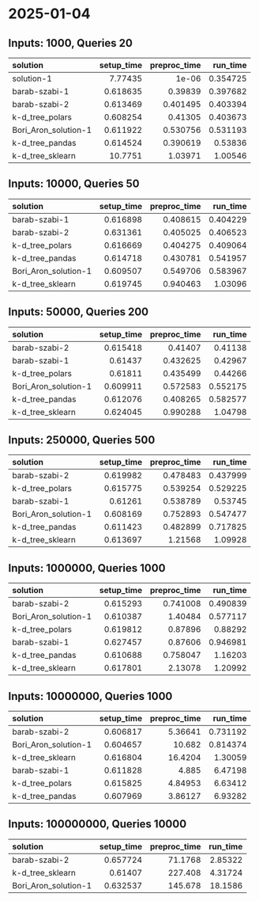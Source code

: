 # 2025-01-04

## Inputs: 1000, Queries 20

| solution             |   setup_time |   preproc_time |   run_time |
|:---------------------|-------------:|---------------:|-----------:|
| solution-1           |     7.77435  |       1e-06    |   0.354725 |
| barab-szabi-1        |     0.618635 |       0.39839  |   0.397682 |
| barab-szabi-2        |     0.613469 |       0.401495 |   0.403394 |
| k-d_tree_polars      |     0.608254 |       0.41305  |   0.403673 |
| Bori_Aron_solution-1 |     0.611922 |       0.530756 |   0.531193 |
| k-d_tree_pandas      |     0.614524 |       0.390619 |   0.53836  |
| k-d_tree_sklearn     |    10.7751   |       1.03971  |   1.00546  |

## Inputs: 10000, Queries 50

| solution             |   setup_time |   preproc_time |   run_time |
|:---------------------|-------------:|---------------:|-----------:|
| barab-szabi-1        |     0.616898 |       0.408615 |   0.404229 |
| barab-szabi-2        |     0.631361 |       0.405025 |   0.406523 |
| k-d_tree_polars      |     0.616669 |       0.404275 |   0.409064 |
| k-d_tree_pandas      |     0.614718 |       0.430781 |   0.541957 |
| Bori_Aron_solution-1 |     0.609507 |       0.549706 |   0.583967 |
| k-d_tree_sklearn     |     0.619745 |       0.940463 |   1.03096  |

## Inputs: 50000, Queries 200

| solution             |   setup_time |   preproc_time |   run_time |
|:---------------------|-------------:|---------------:|-----------:|
| barab-szabi-2        |     0.615418 |       0.41407  |   0.41138  |
| barab-szabi-1        |     0.61437  |       0.432625 |   0.42967  |
| k-d_tree_polars      |     0.61811  |       0.435499 |   0.44266  |
| Bori_Aron_solution-1 |     0.609911 |       0.572583 |   0.552175 |
| k-d_tree_pandas      |     0.612076 |       0.408265 |   0.582577 |
| k-d_tree_sklearn     |     0.624045 |       0.990288 |   1.04798  |

## Inputs: 250000, Queries 500

| solution             |   setup_time |   preproc_time |   run_time |
|:---------------------|-------------:|---------------:|-----------:|
| barab-szabi-2        |     0.619982 |       0.478483 |   0.437999 |
| k-d_tree_polars      |     0.615775 |       0.539254 |   0.529225 |
| barab-szabi-1        |     0.61261  |       0.538789 |   0.53745  |
| Bori_Aron_solution-1 |     0.608169 |       0.752893 |   0.547477 |
| k-d_tree_pandas      |     0.611423 |       0.482899 |   0.717825 |
| k-d_tree_sklearn     |     0.613697 |       1.21568  |   1.09928  |

## Inputs: 1000000, Queries 1000

| solution             |   setup_time |   preproc_time |   run_time |
|:---------------------|-------------:|---------------:|-----------:|
| barab-szabi-2        |     0.615293 |       0.741008 |   0.490839 |
| Bori_Aron_solution-1 |     0.610387 |       1.40484  |   0.577117 |
| k-d_tree_polars      |     0.619812 |       0.87896  |   0.88292  |
| barab-szabi-1        |     0.627457 |       0.87606  |   0.946981 |
| k-d_tree_pandas      |     0.610688 |       0.758047 |   1.16203  |
| k-d_tree_sklearn     |     0.617801 |       2.13078  |   1.20992  |

## Inputs: 10000000, Queries 1000

| solution             |   setup_time |   preproc_time |   run_time |
|:---------------------|-------------:|---------------:|-----------:|
| barab-szabi-2        |     0.606817 |        5.36641 |   0.731192 |
| Bori_Aron_solution-1 |     0.604657 |       10.682   |   0.814374 |
| k-d_tree_sklearn     |     0.616804 |       16.4204  |   1.30059  |
| barab-szabi-1        |     0.611828 |        4.885   |   6.47198  |
| k-d_tree_polars      |     0.615825 |        4.84953 |   6.63412  |
| k-d_tree_pandas      |     0.607969 |        3.86127 |   6.93282  |

## Inputs: 100000000, Queries 10000

| solution             |   setup_time |   preproc_time |   run_time |
|:---------------------|-------------:|---------------:|-----------:|
| barab-szabi-2        |     0.657724 |        71.1768 |    2.85322 |
| k-d_tree_sklearn     |     0.61407  |       227.408  |    4.31724 |
| Bori_Aron_solution-1 |     0.632537 |       145.678  |   18.1586  |